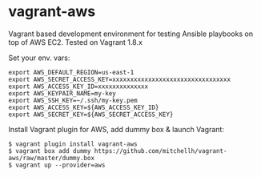 # vagrant-aws
Vagrant based development environment for testing Ansible playbooks on top of AWS EC2.
Tested on Vagrant 1.8.x

Set your env. vars:
```
export AWS_DEFAULT_REGION=us-east-1
export AWS_SECRET_ACCESS_KEY=xxxxxxxxxxxxxxxxxxxxxxxxxxxxxxxxx
export AWS_ACCESS_KEY_ID=xxxxxxxxxxxxxx
export AWS_KEYPAIR_NAME=my-key
export AWS_SSH_KEY=~/.ssh/my-key.pem
export AWS_ACCESS_KEY=${AWS_ACCESS_KEY_ID}
export AWS_SECRET_KEY=${AWS_SECRET_ACCESS_KEY}

```

Install Vagrant plugin for AWS, add dummy box & launch Vagrant:
```
$ vagrant plugin install vagrant-aws
$ vagrant box add dummy https://github.com/mitchellh/vagrant-aws/raw/master/dummy.box
$ vagrant up --provider=aws
```
